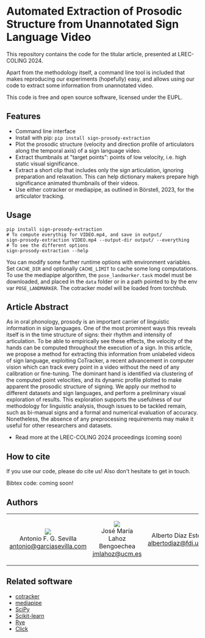 # Automated Extraction of Prosodic Structure from Unannotated Sign Language Video

This repository contains the code for the titular article, presented at
LREC-COLING 2024.

Apart from the methodology itself, a command line tool is included that makes
reproducing our experiments (hopefully) easy, and allows using our code to
extract some information from unannotated video.

This code is free and open source software, licensed under the EUPL.

## Features

- Command line interface
- Install with pip: `pip install sign-prosody-extraction`
- Plot the prosodic structure (velocity and direction profile of articulators
    along the temporal axis) of a sign language video.
- Extract thumbnails at "target points": points of low velocity, i.e. high
    static visual significance.
- Extract a short clip that includes only the sign articulation, ignoring
    preparation and relaxation. This can help dictionary makers prepare high
    significance animated thumbnails of their videos.
- Use either cotracker or mediapipe, as outlined in Börstell, 2023, for the
    articulator tracking.

## Usage

    pip install sign-prosody-extraction
    # To compute everythig for VIDEO.mp4, and save in output/
    sign-prosody-extraction VIDEO.mp4 --output-dir output/ --everything
    # To see the different options
    sign-prosody-extraction --help

You can modify some further runtime options with environment variables. Set
`CACHE_DIR` and optionally `CACHE_LIMIT` to cache some long computations.
To use the mediapipe algorithm, the `pose_landmarker.task` model must be
downloaded, and placed in the `data` folder or in a path pointed to by the env
var `POSE_LANDMARKER`. The cotracker model will be loaded from torchhub.

## Article Abstract

As in oral phonology, prosody is an important carrier of linguistic information
in sign languages. One of the most prominent ways this reveals itself is in the
time structure of signs: their rhythm and intensity of articulation. To be able
to empirically see these effects, the velocity of the hands can be computed
throughout the execution of a sign. In this article, we propose a method for
extracting this information from unlabeled videos of sign language, exploiting
CoTracker, a recent advancement in computer vision which can track every point
in a video without the need of any calibration or fine-tuning. The dominant hand
is identified via clustering of the computed point velocities, and its dynamic
profile plotted to make apparent the prosodic structure of signing. We apply our
method to different datasets and sign languages, and perform a preliminary
visual exploration of results. This exploration supports the usefulness of our
methodology for linguistic analysis, though issues to be tackled remain, such as
bi-manual signs and a formal and numerical evaluation of accuracy. Nonetheless,
the absence of any preprocessing requirements may make it useful for other
researchers and datasets.

- Read more at the LREC-COLING 2024 proceedings (coming soon)

## How to cite

If you use our code, please do cite us! Also don't hesitate to get in touch.

Bibtex code: coming soon!

## Authors

<table>
<tr><td align="center">

[![](https://github.com/agarsev.png?size=100)](https://github.com/agarsev) <br>
Antonio F. G. Sevilla <br>
<antonio@garciasevilla.com>

</td><td align="center">

[![](https://github.com/jmlahoz.png?size=100)](https://github.com/jmlahoz) <br>
José María Lahoz Bengoechea <br>
<jmlahoz@ucm.es>

</td><td align="center">

Alberto Díaz Esteban <br>
<albertodiaz@fdi.ucm.es>

</td></tr>
</table>

## Related software

- [cotracker](https://github.com/facebookresearch/co-tracker)
- [mediapipe](https://github.com/google/mediapipe)
- [SciPy](https://github.com/scipy/scipy)
- [Scikit-learn](https://github.com/scikit-learn/scikit-learn)
- [Rye](https://github.com/astral-sh/rye)
- [Click](https://github.com/pallets/click/)
